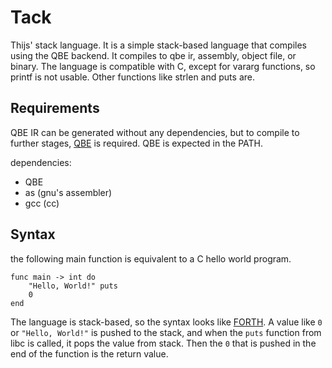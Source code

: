 # Tack

Thijs' stack language. It is a simple stack-based language that compiles
using the QBE backend. It compiles to qbe ir, assembly, object file, or binary.
The language is compatible with C, except for vararg functions, so printf is
not usable. Other functions like strlen and puts are.

## Requirements

QBE IR can be generated without any dependencies, but to compile to further
stages, [QBE](https://c9x.me/compile/) is required. QBE is expected in the
PATH.

dependencies:
- QBE
- as (gnu's assembler)
- gcc (cc)

## Syntax

the following main function is equivalent to a C hello world program.

```tack
func main -> int do
    "Hello, World!" puts
    0
end
```

The language is stack-based, so the syntax looks like
[FORTH](https://en.wikipedia.org/wiki/Forth_(programming_language)). A value
like `0` or `"Hello, World!"` is pushed to the stack, and when the `puts`
function from libc is called, it pops the value from stack. Then the `0` that
is pushed in the end of the function is the return value.
